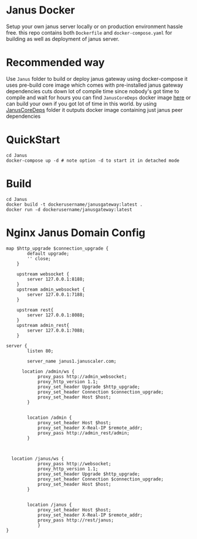 # Janus Docker

Setup your own janus server locally or on production environment hassle free. this repo contains both `Dockerfile` and `docker-compose.yaml` for building as well as deployment of janus server.

# Recommended way

Use `Janus` folder to build or deploy janus gateway using docker-compose
it uses pre-build core image which comes with pre-installed janus gateway dependencies cuts down lot of compile time since nobody's got time to compile and wait for hours
you can find `JanusCoreDeps` docker image [here](https://hub.docker.com/repository/docker/shivanshtalwar0/januscoredeps/tags)
or can build your own if you got lot of time in this world. by using [JanusCoreDeps](./JanusCoreDeps/) folder it outputs docker image containing just janus peer dependencies


# QuickStart

    cd Janus
    docker-compose up -d # note option -d to start it in detached mode

# Build

    cd Janus
    docker build -t dockerusername/janusgateway:latest .
    docker run -d dockerusername/janusgateway:latest
  

# Nginx Janus Domain Config
```
map $http_upgrade $connection_upgrade {
        default upgrade;
        '' close;
    }
 
    upstream websocket {
        server 127.0.0.1:8188;
    }
    upstream admin_websocket {
        server 127.0.0.1:7188;
    }

    upstream rest{
        server 127.0.0.1:8088;
    }
    upstream admin_rest{
        server 127.0.0.1:7088;
    }

server {
        listen 80;

        server_name janus1.januscaler.com;
  
      location /admin/ws {
            proxy_pass http://admin_websocket;
            proxy_http_version 1.1;
            proxy_set_header Upgrade $http_upgrade;
            proxy_set_header Connection $connection_upgrade;
            proxy_set_header Host $host;
        }


        location /admin {
            proxy_set_header Host $host;
            proxy_set_header X-Real-IP $remote_addr;
            proxy_pass http://admin_rest/admin;
        }



  location /janus/ws {
            proxy_pass http://websocket;
            proxy_http_version 1.1;
            proxy_set_header Upgrade $http_upgrade;
            proxy_set_header Connection $connection_upgrade;
            proxy_set_header Host $host;
        }


        location /janus {
            proxy_set_header Host $host;
            proxy_set_header X-Real-IP $remote_addr;
            proxy_pass http://rest/janus;
            }
}
```
